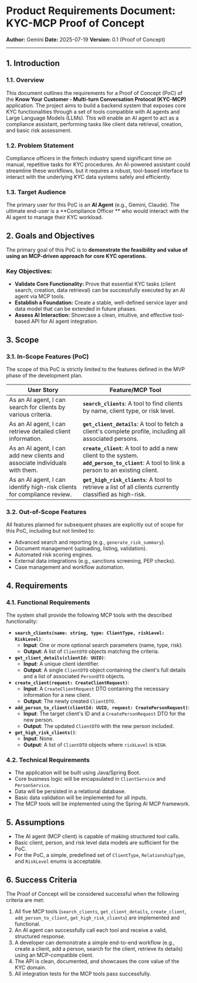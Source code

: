 # Product Requirements Document: KYC-MCP Proof of Concept

**Author:** Gemini
**Date:** 2025-07-19
**Version:** 0.1 (Proof of Concept)

---

## 1. Introduction

### 1.1. Overview

This document outlines the requirements for a Proof of Concept (PoC) of the **Know Your Customer - Multi-turn
Conversation Protocol (KYC-MCP)** application. The project aims to build a backend system that exposes core KYC
functionalities through a set of tools compatible with AI agents and Large Language Models (LLMs). This will enable an
AI agent to act as a compliance assistant, performing tasks like client data retrieval, creation, and basic risk
assessment.

### 1.2. Problem Statement

Compliance officers in the fintech industry spend significant time on manual, repetitive tasks for KYC procedures. An
AI-powered assistant could streamline these workflows, but it requires a robust, tool-based interface to interact with
the underlying KYC data systems safely and efficiently.

### 1.3. Target Audience

The primary user for this PoC is an **AI Agent** (e.g., Gemini, Claude). The ultimate end-user is a **Compliance Officer
** who would interact with the AI agent to manage their KYC workload.

## 2. Goals and Objectives

The primary goal of this PoC is to **demonstrate the feasibility and value of using an MCP-driven approach for core KYC
operations.**

### Key Objectives:

- **Validate Core Functionality:** Prove that essential KYC tasks (client search, creation, data retrieval) can be
  successfully executed by an AI agent via MCP tools.
- **Establish a Foundation:** Create a stable, well-defined service layer and data model that can be extended in future
  phases.
- **Assess AI Interaction:** Showcase a clean, intuitive, and effective tool-based API for AI agent integration.

## 3. Scope

### 3.1. In-Scope Features (PoC)

The scope of this PoC is strictly limited to the features defined in the MVP phase of the development plan.

| User Story                                                                 | Feature/MCP Tool                                                                                                                             |
|----------------------------------------------------------------------------|----------------------------------------------------------------------------------------------------------------------------------------------|
| As an AI agent, I can search for clients by various criteria.              | **`search_clients`**: A tool to find clients by name, client type, or risk level.                                                            |
| As an AI agent, I can retrieve detailed client information.                | **`get_client_details`**: A tool to fetch a client's complete profile, including all associated persons.                                     |
| As an AI agent, I can add new clients and associate individuals with them. | **`create_client`**: A tool to add a new client to the system.<br>**`add_person_to_client`**: A tool to link a person to an existing client. |
| As an AI agent, I can identify high-risk clients for compliance review.    | **`get_high_risk_clients`**: A tool to retrieve a list of all clients currently classified as high-risk.                                     |

### 3.2. Out-of-Scope Features

All features planned for subsequent phases are explicitly out of scope for this PoC, including but not limited to:

- Advanced search and reporting (e.g., `generate_risk_summary`).
- Document management (uploading, listing, validation).
- Automated risk scoring engines.
- External data integrations (e.g., sanctions screening, PEP checks).
- Case management and workflow automation.

## 4. Requirements

### 4.1. Functional Requirements

The system shall provide the following MCP tools with the described functionality:

- **`search_clients(name: string, type: ClientType, riskLevel: RiskLevel)`**:
    - **Input**: One or more optional search parameters (name, type, risk).
    - **Output**: A list of `ClientDTO` objects matching the criteria.
- **`get_client_details(clientId: UUID)`**:
    - **Input**: A unique client identifier.
    - **Output**: A single `ClientDTO` object containing the client's full details and a list of associated `PersonDTO`
      objects.
- **`create_client(request: CreateClientRequest)`**:
    - **Input**: A `CreateClientRequest` DTO containing the necessary information for a new client.
    - **Output**: The newly created `ClientDTO`.
- **`add_person_to_client(clientId: UUID, request: CreatePersonRequest)`**:
    - **Input**: The target client's ID and a `CreatePersonRequest` DTO for the new person.
    - **Output**: The updated `ClientDTO` with the new person included.
- **`get_high_risk_clients()`**:
    - **Input**: None.
    - **Output**: A list of `ClientDTO` objects where `riskLevel` is `HIGH`.

### 4.2. Technical Requirements

- The application will be built using Java/Spring Boot.
- Core business logic will be encapsulated in `ClientService` and `PersonService`.
- Data will be persisted in a relational database.
- Basic data validation will be implemented for all inputs.
- The MCP tools will be implemented using the Spring AI MCP framework.

## 5. Assumptions

- The AI agent (MCP client) is capable of making structured tool calls.
- Basic client, person, and risk level data models are sufficient for the PoC.
- For the PoC, a simple, predefined set of `ClientType`, `RelationshipType`, and `RiskLevel` enums is acceptable.

## 6. Success Criteria

The Proof of Concept will be considered successful when the following criteria are met:

1. All five MCP tools (`search_clients`, `get_client_details`, `create_client`, `add_person_to_client`,
   `get_high_risk_clients`) are implemented and functional.
2. An AI agent can successfully call each tool and receive a valid, structured response.
3. A developer can demonstrate a simple end-to-end workflow (e.g., create a client, add a person, search for the client,
   retrieve its details) using an MCP-compatible client.
4. The API is clean, documented, and showcases the core value of the KYC domain.
5. All integration tests for the MCP tools pass successfully.
